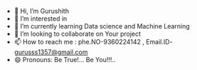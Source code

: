 - 👋 Hi, I’m Gurushith
- 👀 I’m interested in 
- 🌱 I’m currently learning Data science and Machine Learning 
- 💞️ I’m looking to collaborate on Your project
- 📫 How to reach me : phe.NO-9360224142 , Email.ID- gurusss1357@gmail.com
- 😄 Pronouns: Be True!... Be You!!!..

<!---
Gurudsml/Gurudsml is a ✨ special ✨ repository because its `README.md` (this file) appears on your GitHub profile.
You can click the Preview link to take a look at your changes.
--->
